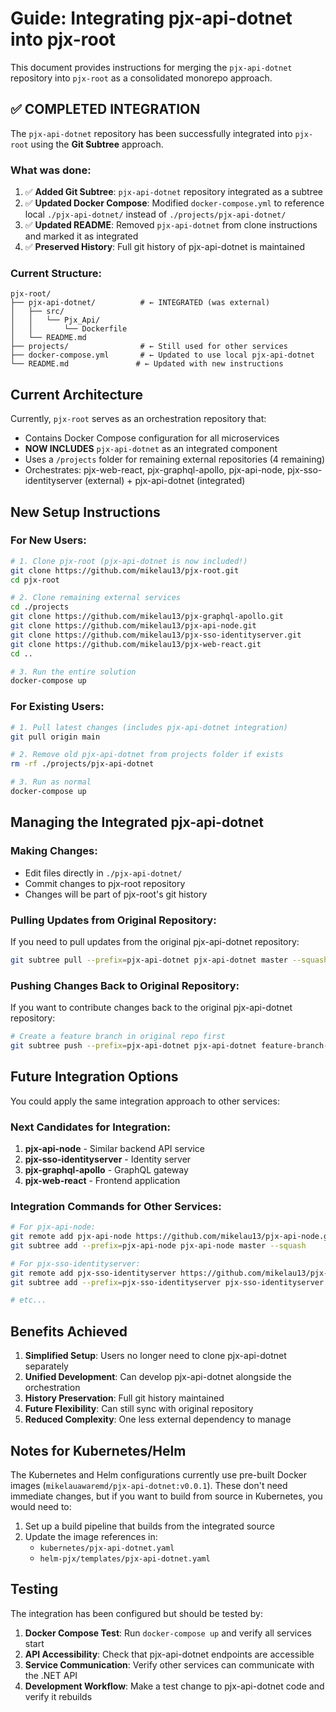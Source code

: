 # Guide: Integrating pjx-api-dotnet into pjx-root

This document provides instructions for merging the `pjx-api-dotnet` repository into `pjx-root` as a consolidated monorepo approach.

## ✅ COMPLETED INTEGRATION

The `pjx-api-dotnet` repository has been successfully integrated into `pjx-root` using the **Git Subtree** approach.

### What was done:

1. ✅ **Added Git Subtree**: `pjx-api-dotnet` repository integrated as a subtree
2. ✅ **Updated Docker Compose**: Modified `docker-compose.yml` to reference local `./pjx-api-dotnet/` instead of `./projects/pjx-api-dotnet/`
3. ✅ **Updated README**: Removed `pjx-api-dotnet` from clone instructions and marked it as integrated
4. ✅ **Preserved History**: Full git history of pjx-api-dotnet is maintained

### Current Structure:

```
pjx-root/
├── pjx-api-dotnet/          # ← INTEGRATED (was external)
│   ├── src/
│   │   └── Pjx_Api/
│   │       └── Dockerfile
│   └── README.md
├── projects/                # ← Still used for other services
├── docker-compose.yml       # ← Updated to use local pjx-api-dotnet
└── README.md               # ← Updated with new instructions
```

## Current Architecture

Currently, `pjx-root` serves as an orchestration repository that:
- Contains Docker Compose configuration for all microservices
- **NOW INCLUDES** `pjx-api-dotnet` as an integrated component
- Uses a `/projects` folder for remaining external repositories (4 remaining)
- Orchestrates: pjx-web-react, pjx-graphql-apollo, pjx-api-node, pjx-sso-identityserver (external) + pjx-api-dotnet (integrated)

## New Setup Instructions

### For New Users:

```bash
# 1. Clone pjx-root (pjx-api-dotnet is now included!)
git clone https://github.com/mikelau13/pjx-root.git
cd pjx-root

# 2. Clone remaining external services
cd ./projects
git clone https://github.com/mikelau13/pjx-graphql-apollo.git
git clone https://github.com/mikelau13/pjx-api-node.git
git clone https://github.com/mikelau13/pjx-sso-identityserver.git
git clone https://github.com/mikelau13/pjx-web-react.git
cd ..

# 3. Run the entire solution
docker-compose up
```

### For Existing Users:

```bash
# 1. Pull latest changes (includes pjx-api-dotnet integration)
git pull origin main

# 2. Remove old pjx-api-dotnet from projects folder if exists
rm -rf ./projects/pjx-api-dotnet

# 3. Run as normal
docker-compose up
```

## Managing the Integrated pjx-api-dotnet

### Making Changes:
- Edit files directly in `./pjx-api-dotnet/`
- Commit changes to pjx-root repository
- Changes will be part of pjx-root's git history

### Pulling Updates from Original Repository:
If you need to pull updates from the original pjx-api-dotnet repository:

```bash
git subtree pull --prefix=pjx-api-dotnet pjx-api-dotnet master --squash
```

### Pushing Changes Back to Original Repository:
If you want to contribute changes back to the original pjx-api-dotnet repository:

```bash
# Create a feature branch in original repo first
git subtree push --prefix=pjx-api-dotnet pjx-api-dotnet feature-branch-name
```

## Future Integration Options

You could apply the same integration approach to other services:

### Next Candidates for Integration:
1. **pjx-api-node** - Similar backend API service
2. **pjx-sso-identityserver** - Identity server
3. **pjx-graphql-apollo** - GraphQL gateway
4. **pjx-web-react** - Frontend application

### Integration Commands for Other Services:
```bash
# For pjx-api-node:
git remote add pjx-api-node https://github.com/mikelau13/pjx-api-node.git
git subtree add --prefix=pjx-api-node pjx-api-node master --squash

# For pjx-sso-identityserver:
git remote add pjx-sso-identityserver https://github.com/mikelau13/pjx-sso-identityserver.git
git subtree add --prefix=pjx-sso-identityserver pjx-sso-identityserver master --squash

# etc...
```

## Benefits Achieved

1. **Simplified Setup**: Users no longer need to clone pjx-api-dotnet separately
2. **Unified Development**: Can develop pjx-api-dotnet alongside the orchestration
3. **History Preservation**: Full git history maintained
4. **Future Flexibility**: Can still sync with original repository
5. **Reduced Complexity**: One less external dependency to manage

## Notes for Kubernetes/Helm

The Kubernetes and Helm configurations currently use pre-built Docker images (`mikelauawaremd/pjx-api-dotnet:v0.0.1`). These don't need immediate changes, but if you want to build from source in Kubernetes, you would need to:

1. Set up a build pipeline that builds from the integrated source
2. Update the image references in:
   - `kubernetes/pjx-api-dotnet.yaml`
   - `helm-pjx/templates/pjx-api-dotnet.yaml`

## Testing

The integration has been configured but should be tested by:

1. **Docker Compose Test**: Run `docker-compose up` and verify all services start
2. **API Accessibility**: Check that pjx-api-dotnet endpoints are accessible
3. **Service Communication**: Verify other services can communicate with the .NET API
4. **Development Workflow**: Make a test change to pjx-api-dotnet code and verify it rebuilds